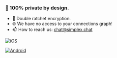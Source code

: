 ### 🔐 100% private by design.
- 🔑 Double ratchet encryption.
- 🌐 We have no access to your connections graph!
- 📫 How to reach us: chat@simplex.chat

[![iOS](https://github.com/simplex-chat/.github/blob/master/profile/images/apple_store.svg)](https://apps.apple.com/us/app/simplex-chat/id1605771084)

[![Android](https://github.com/simplex-chat/.github/blob/master/profile/images/google_play.svg)](https://play.google.com/store/apps/details?id=chat.simplex.app)